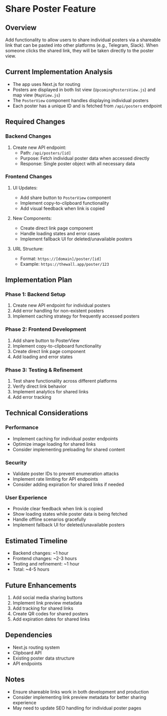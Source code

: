 # Share Poster Feature

## Overview
Add functionality to allow users to share individual posters via a shareable link that can be pasted into other platforms (e.g., Telegram, Slack). When someone clicks the shared link, they will be taken directly to the poster view.

## Current Implementation Analysis
- The app uses Next.js for routing
- Posters are displayed in both list view (`UpcomingPostersView.js`) and map view (`MapView.js`)
- The `PosterView` component handles displaying individual posters
- Each poster has a unique ID and is fetched from `/api/posters` endpoint

## Required Changes

### Backend Changes
1. Create new API endpoint:
   - Path: `/api/posters/[id]`
   - Purpose: Fetch individual poster data when accessed directly
   - Response: Single poster object with all necessary data

### Frontend Changes
1. UI Updates:
   - Add share button to `PosterView` component
   - Implement copy-to-clipboard functionality
   - Add visual feedback when link is copied

2. New Components:
   - Create direct link page component
   - Handle loading states and error cases
   - Implement fallback UI for deleted/unavailable posters

3. URL Structure:
   - Format: `https://[domain]/poster/[id]`
   - Example: `https://thewall.app/poster/123`

## Implementation Plan

### Phase 1: Backend Setup
1. Create new API endpoint for individual posters
2. Add error handling for non-existent posters
3. Implement caching strategy for frequently accessed posters

### Phase 2: Frontend Development
1. Add share button to PosterView
2. Implement copy-to-clipboard functionality
3. Create direct link page component
4. Add loading and error states

### Phase 3: Testing & Refinement
1. Test share functionality across different platforms
2. Verify direct link behavior
3. Implement analytics for shared links
4. Add error tracking

## Technical Considerations

### Performance
- Implement caching for individual poster endpoints
- Optimize image loading for shared links
- Consider implementing preloading for shared content

### Security
- Validate poster IDs to prevent enumeration attacks
- Implement rate limiting for API endpoints
- Consider adding expiration for shared links if needed

### User Experience
- Provide clear feedback when link is copied
- Show loading states while poster data is being fetched
- Handle offline scenarios gracefully
- Implement fallback UI for deleted/unavailable posters

## Estimated Timeline
- Backend changes: ~1 hour
- Frontend changes: ~2-3 hours
- Testing and refinement: ~1 hour
- Total: ~4-5 hours

## Future Enhancements
1. Add social media sharing buttons
2. Implement link preview metadata
3. Add tracking for shared links
4. Create QR codes for shared posters
5. Add expiration dates for shared links

## Dependencies
- Next.js routing system
- Clipboard API
- Existing poster data structure
- API endpoints

## Notes
- Ensure shareable links work in both development and production
- Consider implementing link preview metadata for better sharing experience
- May need to update SEO handling for individual poster pages 